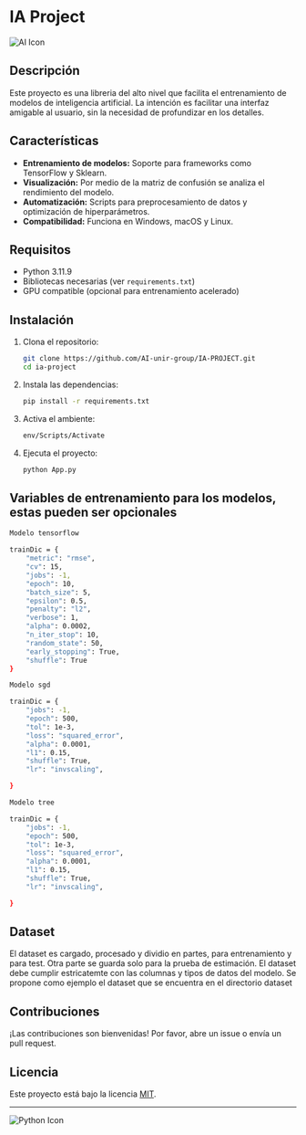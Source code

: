 # IA Project

![AI Icon](https://img.icons8.com/ios-filled/50/000000/artificial-intelligence.png)

## Descripción

Este proyecto es una libreria del alto nivel que facilita el entrenamiento de modelos de inteligencia artificial.
La intención es facilitar una interfaz amigable al usuario, sin la necesidad de profundizar en los detalles.

## Características

- **Entrenamiento de modelos:** Soporte para frameworks como TensorFlow y Sklearn.  
- **Visualización:** Por medio de la matriz de confusión se analiza el rendimiento del modelo.  
- **Automatización:** Scripts para preprocesamiento de datos y optimización de hiperparámetros.  
- **Compatibilidad:** Funciona en Windows, macOS y Linux.  

## Requisitos

- Python 3.11.9 
- Bibliotecas necesarias (ver `requirements.txt`)  
- GPU compatible (opcional para entrenamiento acelerado)  

## Instalación

1. Clona el repositorio:  

    ```bash
    git clone https://github.com/AI-unir-group/IA-PROJECT.git
    cd ia-project
    ```

2. Instala las dependencias:  

    ```bash
    pip install -r requirements.txt
    ```

3. Activa el ambiente:

    ```bash
    env/Scripts/Activate

    ```

4. Ejecuta el proyecto:  

    ```bash
    python App.py
    
    ```

## Variables de entrenamiento para los modelos, estas pueden ser opcionales

```bash 
Modelo tensorflow

trainDic = {
    "metric": "rmse",
    "cv": 15,
    "jobs": -1,
    "epoch": 10,
    "batch_size": 5,
    "epsilon": 0.5,
    "penalty": "l2",
    "verbose": 1,
    "alpha": 0.0002,
    "n_iter_stop": 10,
    "random_state": 50,
    "early_stopping": True,
    "shuffle": True
}

Modelo sgd

trainDic = {
    "jobs": -1,
    "epoch": 500,
    "tol": 1e-3,
    "loss": "squared_error",
    "alpha": 0.0001,
    "l1": 0.15,
    "shuffle": True,
    "lr": "invscaling",

}

Modelo tree

trainDic = {
    "jobs": -1,
    "epoch": 500,
    "tol": 1e-3,
    "loss": "squared_error",
    "alpha": 0.0001,
    "l1": 0.15,
    "shuffle": True,
    "lr": "invscaling",

}

```

## Dataset

El dataset es cargado, procesado y dividio en partes, para entrenamiento y para test.
Otra parte se guarda solo para la prueba de estimación.
El dataset debe cumplir estricatemte con las columnas y tipos de datos del modelo.
Se propone como ejemplo el dataset que se encuentra en el directorio dataset

## Contribuciones

¡Las contribuciones son bienvenidas! Por favor, abre un issue o envía un pull request.

## Licencia

Este proyecto está bajo la licencia [MIT](LICENSE).

---

![Python Icon](https://img.icons8.com/ios-filled/50/000000/python.png)  